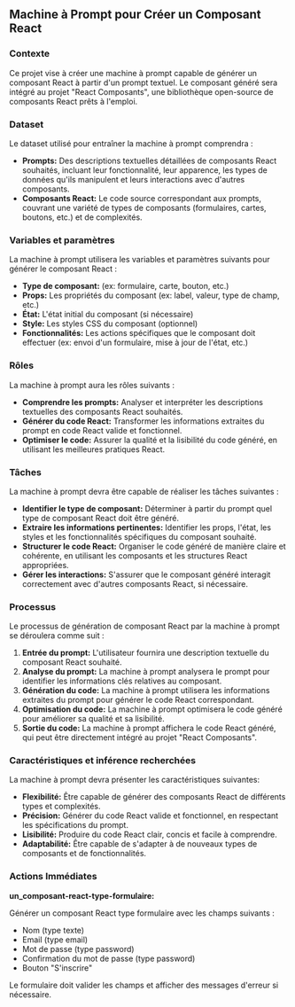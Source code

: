## Machine à Prompt pour Créer un Composant React

### Contexte

Ce projet vise à créer une machine à prompt capable de générer un composant React à partir d'un prompt textuel. Le composant généré sera intégré au projet "React Composants", une bibliothèque open-source de composants React prêts à l'emploi.

### Dataset

Le dataset utilisé pour entraîner la machine à prompt comprendra :

* **Prompts:** Des descriptions textuelles détaillées de composants React souhaités, incluant leur fonctionnalité, leur apparence, les types de données qu'ils manipulent et leurs interactions avec d'autres composants.
* **Composants React:** Le code source correspondant aux prompts, couvrant une variété de types de composants (formulaires, cartes, boutons, etc.) et de complexités.

### Variables et paramètres

La machine à prompt utilisera les variables et paramètres suivants pour générer le composant React :

* **Type de composant:** (ex: formulaire, carte, bouton, etc.)
* **Props:** Les propriétés du composant (ex: label, valeur, type de champ, etc.)
* **État:** L'état initial du composant (si nécessaire)
* **Style:** Les styles CSS du composant (optionnel)
* **Fonctionnalités:** Les actions spécifiques que le composant doit effectuer (ex: envoi d'un formulaire, mise à jour de l'état, etc.)

### Rôles

La machine à prompt aura les rôles suivants :

* **Comprendre les prompts:** Analyser et interpréter les descriptions textuelles des composants React souhaités.
* **Générer du code React:** Transformer les informations extraites du prompt en code React valide et fonctionnel.
* **Optimiser le code:** Assurer la qualité et la lisibilité du code généré, en utilisant les meilleures pratiques React.

### Tâches

La machine à prompt devra être capable de réaliser les tâches suivantes :

* **Identifier le type de composant:** Déterminer à partir du prompt quel type de composant React doit être généré.
* **Extraire les informations pertinentes:** Identifier les props, l'état, les styles et les fonctionnalités spécifiques du composant souhaité.
* **Structurer le code React:** Organiser le code généré de manière claire et cohérente, en utilisant les composants et les structures React appropriées.
* **Gérer les interactions:** S'assurer que le composant généré interagit correctement avec d'autres composants React, si nécessaire.

### Processus

Le processus de génération de composant React par la machine à prompt se déroulera comme suit :

1. **Entrée du prompt:** L'utilisateur fournira une description textuelle du composant React souhaité.
2. **Analyse du prompt:** La machine à prompt analysera le prompt pour identifier les informations clés relatives au composant.
3. **Génération du code:** La machine à prompt utilisera les informations extraites du prompt pour générer le code React correspondant.
4. **Optimisation du code:** La machine à prompt optimisera le code généré pour améliorer sa qualité et sa lisibilité.
5. **Sortie du code:** La machine à prompt affichera le code React généré, qui peut être directement intégré au projet "React Composants".

### Caractéristiques et inférence recherchées

La machine à prompt devra présenter les caractéristiques suivantes:

* **Flexibilité:** Être capable de générer des composants React de différents types et complexités.
* **Précision:** Générer du code React valide et fonctionnel, en respectant les spécifications du prompt.
* **Lisibilité:** Produire du code React clair, concis et facile à comprendre.
* **Adaptabilité:** Être capable de s'adapter à de nouveaux types de composants et de fonctionnalités.

### Actions Immédiates

**un_composant-react-type-formulaire:**

Générer un composant React type formulaire avec les champs suivants :

* Nom (type texte)
* Email (type email)
* Mot de passe (type password)
* Confirmation du mot de passe (type password)
* Bouton "S'inscrire"

Le formulaire doit valider les champs et afficher des messages d'erreur si nécessaire.



